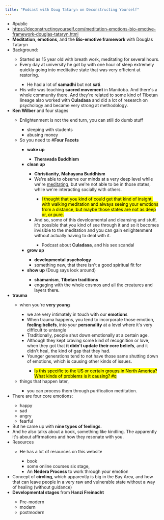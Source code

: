 ```yaml
---
title: "Podcast with Doug Tataryn on Deconstructing Yourself"
---
```


- #public<span id='hB9eSPWD5'/>
- https://deconstructingyourself.com/meditation-emotions-bio-emotive-framework-douglas-tataryn.html<span id='3G1o4Gh-2'/>
- **Meditation**, **emotions**, and the **Bio-emotive framework** with Douglas Tataryn<span id='DBB_SPZ0q'/>
- Background:<span id='BPVepQjI6'/>
    - Started as 15 year old with breath work, meditating for several hours.<span id='_1ocbbNxp'/>
    - Every day at university he got by with one hour of sleep extremely quickly going into meditative state that was very efficient at restoring.<span id='n84-h2q6K'/>
        - He had a lot of **samadhi** but not **sati**.<span id='_W5esYy-y'/>
    - His wife was teaching **sacred movement** in Manitoba. And there's a whole community there. And they're related to some kind of Tibetan lineage also worked with **Culadasa** and did a lot of research on psychology and became very strong at methodology.<span id='-62Q3BL1W'/>
- **Ken Wilber** and four stages<span id='19DWjXiF1'/>
    - Enlightenment is not the end turn, you can still do dumb stuff<span id='k0hGc2gJ-'/>
        - sleeping with students<span id='mxT5VXOBj'/>
        - abusing money<span id='GlOxjgGv4'/>
    - So you need to #**Four Facets**<span id='fyCQDKhOz'/>
        - **wake up**<span id='rkCcgiaQd'/>
            - **Theravada Buddhism**<span id='y-Om9TUBO'/>
        - **clean up**<span id='XBPhvQShZ'/>
            - **Christianity**, **Mahayana Buddhism**<span id='t03OcB69Z'/>
            - We're able to observe our minds at a very deep level while we're [meditating](**Meditation**), but we're not able to be in those states, while we're interacting socially with others.<span id='HjMEvsi7b'/>
                - &#8203;<mark>I thought that you kind of could get that kind of insight, with walking meditation and always seeing your emotions from a distance, but maybe those states are not as deep or, or pure. </mark><span id='6K6wZHgTb'/>
            - And so, some of this developmental and cleansing and stuff, it's possible that you kind of see through it and so it becomes invisible to the meditation and you can gain enlightenment without actually having to deal with it.<span id='vvL5yMRog'/>
                - Podcast about **Culadasa**, and his sex scandal<span id='54qJOwYyb'/>
        - **grow up**<span id='m2BaULMTV'/>
            - **developmental psychology**<span id='Mbgx9I9YU'/>
            - something new, that there isn't a good spiritual fit for<span id='zbCEX9OZd'/>
        - **show up** (Doug says look around)<span id='7ocrDJNKd'/>
            - **shamanism**, **Tibetan traditions**<span id='MX1J7MEKp'/>
            - engaging with the whole cosmos and all the creatures and layers there.<span id='JZP9c2JR0'/>
- **trauma**<span id='KHPDC2BIk'/>
    - when you're **very young**<span id='ULRHy7u2r'/>
        - we are very intimately in touch with our **emotions**<span id='8tCMBFc2y'/>
        - When trauma happens, you tend to incorporate those emotion, **feeling beliefs**, into your **personality** at a level where it's very difficult to untangle<span id='5A28Objc2'/>
        - Traditionally, people shut down emotionally at a certain age.<span id='IYvelmqEu'/>
        - Although they kept craving some kind of recognition or love, when they got that **it didn't update their core beliefs**, and it didn't heal, the kind of gap that they had.<span id='cczGKA2o2'/>
        - Younger generations tend to not have those same shutting down of emotions, which is causing other kinds of issues.<span id='LSqCODy-m'/>
            - &#8203;<mark>Is this specific to the US or certain groups in North America? What kinds of problems is it causing? #q</mark><span id='EiBPUWtIe'/>
    - things that happen later,<span id='TuUh6csUQ'/>
        - you can process them through purification meditation.<span id='XKffi0wID'/>
- There are four core emotions:<span id='HyGYvOO5P'/>
    - happy<span id='ziVEDQQNr'/>
    - sad<span id='WGPJfSL5m'/>
    - angry<span id='cndhWnoFl'/>
    - fearful<span id='ZLgMbBD6l'/>
- But he came up with **nine types of feelings**.<span id='4RHVZguwv'/>
- And he also talks about a book, something like kindling. The apparently it's about affirmations and how they resonate with you.<span id='oz5NBnBcN'/>
- Resources<span id='cNXzIagiq'/>
    - He has a lot of resources on this website<span id='CebJa0PgE'/>
        - book<span id='mrK24Ox1M'/>
        - some online courses six stage,<span id='Br4iC-k4i'/>
        - An **Nedera Process** to work through your emotion<span id='NGg0IkPot'/>
- Concept of **circling**, which apparently is big in the Bay Area, and how that can leave people in a very raw and vulnerable state without a way of healing (without guidance)<span id='-k97O5snH'/>
- **Developmental stages** from **Hanzi Freinacht**<span id='Z9BV7p65X'/>
    - Pre-modern<span id='ygSk5KQEK'/>
    - modern<span id='vSVEmxMWx'/>
    - postmodern<span id='4MVsAdZz0'/>
